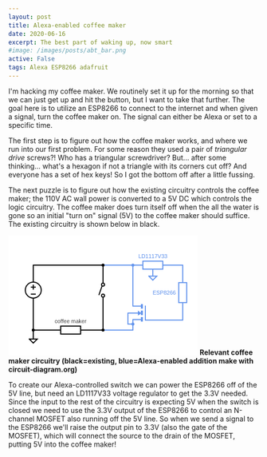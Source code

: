 ```yaml
---
layout: post
title: Alexa-enabled coffee maker
date: 2020-06-16
excerpt: The best part of waking up, now smart
#image: /images/posts/abt_bar.png
active: False
tags: Alexa ESP8266 adafruit
---
```


I'm hacking my coffee maker. We routinely set it up for the morning so that we can just get up and hit the button, but I want to take that further. The goal here is to utilize an ESP8266 to connect to the internet and when given a signal, turn the coffee maker on. The signal can either be Alexa or set to a specific time.

The first step is to figure out how the coffee maker works, and where we run into our first problem. For some reason they used a pair of *triangular drive* screws?! Who has a triangular screwdriver? But... after some thinking... what's a hexagon if not a triangle with its corners cut off? And everyone has a set of hex keys! So I got the bottom off after a little fussing.

The next puzzle is to figure out how the existing circuitry controls the coffee maker; the 110V AC wall power is converted to a 5V DC which controls the logic circuitry. The coffee maker does turn itself off when the all the water is gone so an initial "turn on" signal (5V) to the coffee maker should suffice. The existing circuitry is shown below in black.

![image](/images/posts/alexacoffee_circuit.png)
**Relevant coffee maker circuitry (black=existing, blue=Alexa-enabled addition make with circuit-diagram.org)**

To create our Alexa-controlled switch we can power the ESP8266 off of the 5V line, but need an LD1117V33 voltage regulator to get the 3.3V needed. Since the input to the rest of the circuitry is expecting 5V when the switch is closed we need to use the 3.3V output of the ESP8266 to control an N-channel MOSFET also running off the 5V line. So when we send a signal to the ESP8266 we'll raise the output pin to 3.3V (also the gate of the MOSFET), which will connect the source to the drain of the MOSFET, putting 5V into the coffee maker!
